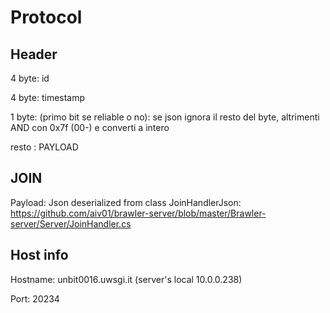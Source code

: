 # Protocol

## Header
4 byte: id

4 byte: timestamp

1 byte: (primo bit se reliable o no): se json ignora il resto del byte, altrimenti AND con 0x7f (00-) e converti a intero

resto : PAYLOAD

## JOIN
Payload: Json deserialized from class JoinHandlerJson: https://github.com/aiv01/brawler-server/blob/master/Brawler-server/Server/JoinHandler.cs

## Host info
Hostname: unbit0016.uwsgi.it (server's local 10.0.0.238)

Port: 20234
